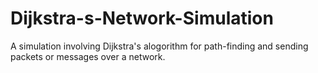 Dijkstra-s-Network-Simulation
=============================

A simulation involving Dijkstra's alogorithm for path-finding and sending packets or messages over a network.
